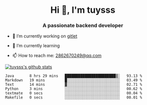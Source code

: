 <h1 align="center">Hi 👋, I'm tuysss</h1>
<h3 align="center">A passionate backend developer </h3>

- 🔭 I’m currently working on [gitlet](https://github.com/tuysss/cs61b-sp21)

- 🌱 I’m currently learning 
    
- 📫 How to reach me: 2862670249@qq.com

[![tuysss's github stats](https://github-readme-stats.vercel.app/api?username=tuysss)](https://github.com/tuysss/github-readme-stats)

<!--START_SECTION:waka-->

```text
Java       8 hrs 29 mins   ███████████████████████▒░   93.13 %
Markdown   19 mins         █░░░░░░░░░░░░░░░░░░░░░░░░   03.49 %
Text       14 mins         ▓░░░░░░░░░░░░░░░░░░░░░░░░   02.71 %
Python     3 mins          ░░░░░░░░░░░░░░░░░░░░░░░░░   00.62 %
textmate   0 secs          ░░░░░░░░░░░░░░░░░░░░░░░░░   00.04 %
Makefile   0 secs          ░░░░░░░░░░░░░░░░░░░░░░░░░   00.01 %
```

<!--END_SECTION:waka-->
